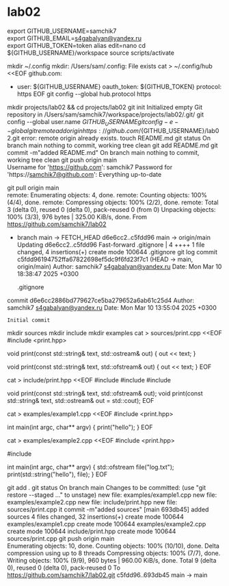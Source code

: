# lab02
export GITHUB_USERNAME=samchik7          
export GITHUB_EMAIL=s4gabalyan@yandex.ru   
export GITHUB_TOKEN=token
alias edit=nano
cd ${GITHUB_USERNAME}/workspace
source scripts/activate




mkdir ~/.config
mkdir: /Users/sam/.config: File exists
cat > ~/.config/hub <<EOF
github.com:
- user: ${GITHUB_USERNAME}
  oauth_token: ${GITHUB_TOKEN}
  protocol: https
EOF
git config --global hub.protocol https




mkdir projects/lab02 && cd projects/lab02
git init
Initialized empty Git repository in /Users/sam/samchik7/workspace/projects/lab02/.git/
git config --global user.name ${GITHUB_USERNAME}
git config -e --global
git remote add origin https://github.com/${GITHUB_USERNAME}/lab02.git
error: remote origin already exists.
touch README.md
git status
On branch main
nothing to commit, working tree clean
git add README.md
git commit -m"added README.md"
On branch main
nothing to commit, working tree clean
git push origin main  
Username for 'https://github.com': samchik7
Password for 'https://samchik7@github.com': 
Everything up-to-date





git pull origin main  
remote: Enumerating objects: 4, done.
remote: Counting objects: 100% (4/4), done.
remote: Compressing objects: 100% (2/2), done.
remote: Total 3 (delta 0), reused 0 (delta 0), pack-reused 0 (from 0)
Unpacking objects: 100% (3/3), 976 bytes | 325.00 KiB/s, done.
From https://github.com/samchik7/lab02
 * branch            main       -> FETCH_HEAD
   d6e6cc2..c5fdd96  main       -> origin/main
Updating d6e6cc2..c5fdd96
Fast-forward
 .gitignore | 4 ++++
 1 file changed, 4 insertions(+)
 create mode 100644 .gitignore
git log
commit c5fdd96194752ffa67822698ef5dc9f6fd23f7c1 (HEAD -> main, origin/main)
Author: samchik7 <s4gabalyan@yandex.ru>
Date:   Mon Mar 10 18:38:47 2025 +0300

    .gitignore

commit d6e6cc2886bd779627ce5ba279652a6ab61c25d4
Author: samchik7 <s4gabalyan@yandex.ru>
Date:   Mon Mar 10 13:55:04 2025 +0300

    Initial commit





mkdir sources
mkdir include
mkdir examples
cat > sources/print.cpp <<EOF
#include <print.hpp>

void print(const std::string& text, std::ostream& out)
{
  out << text;
}

void print(const std::string& text, std::ofstream& out)
{
  out << text;
}
EOF




cat > include/print.hpp <<EOF
#include <fstream>
#include <iostream>
#include <string>

void print(const std::string& text, std::ofstream& out);
void print(const std::string& text, std::ostream& out = std::cout);
EOF




cat > examples/example1.cpp <<EOF
#include <print.hpp>

int main(int argc, char** argv)
{
  print("hello");
}
EOF




cat > examples/example2.cpp <<EOF
#include <print.hpp>

#include <fstream>

int main(int argc, char** argv)
{
  std::ofstream file("log.txt");
  print(std::string("hello"), file);
}
EOF



git add .
git status
On branch main
Changes to be committed:
  (use "git restore --staged <file>..." to unstage)
	new file:   examples/example1.cpp
	new file:   examples/example2.cpp
	new file:   include/print.hpp
	new file:   sources/print.cpp
it commit -m"added sources"
[main 693db45] added sources
 4 files changed, 32 insertions(+)
 create mode 100644 examples/example1.cpp
 create mode 100644 examples/example2.cpp
 create mode 100644 include/print.hpp
 create mode 100644 sources/print.cpp
git push origin main  
Enumerating objects: 10, done.
Counting objects: 100% (10/10), done.
Delta compression using up to 8 threads
Compressing objects: 100% (7/7), done.
Writing objects: 100% (9/9), 960 bytes | 960.00 KiB/s, done.
Total 9 (delta 0), reused 0 (delta 0), pack-reused 0
To https://github.com/samchik7/lab02.git
   c5fdd96..693db45  main -> main
   




